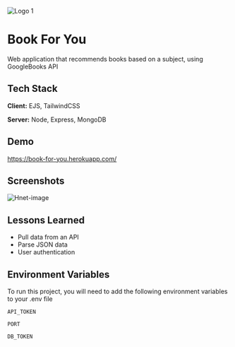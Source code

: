
![Logo 1](https://user-images.githubusercontent.com/49685356/118221612-58807c00-b454-11eb-8fd4-f475bbe2962f.png)

    
# Book For You

Web application that recommends books based on a subject, using GoogleBooks API


## Tech Stack

**Client:** EJS, TailwindCSS

**Server:** Node, Express, MongoDB

  
## Demo

https://book-for-you.herokuapp.com/

  
## Screenshots

![Hnet-image](https://user-images.githubusercontent.com/49685356/118221229-96c96b80-b453-11eb-9bb2-fd988ad9269e.gif)
  
## Lessons Learned

   * Pull data from an API
   * Parse JSON data
   * User authentication
  
## Environment Variables

To run this project, you will need to add the following environment variables to your .env file

`API_TOKEN`

`PORT`

`DB_TOKEN`

  
